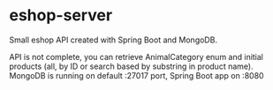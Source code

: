 # eshop-server
Small eshop API created with Spring Boot and MongoDB.

API is not complete, you can retrieve AnimalCategory enum and initial products (all, by ID or search based by substring in product name).
MongoDB is running on default :27017 port, Spring Boot app on :8080
